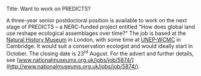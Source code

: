 Title: Want to work on PREDICTS?

A three-year senior postdoctoral position is available to work on
the next stage of PREDICTS – a NERC-funded project entitled
"How does global land use reshape ecological assemblages over time?"
The job is based at the [Natural History Museum](http://www.nhm.ac.uk) in London,
with some time at [UNEP-WCMC](http://www.unep-wcmc.org/) in Cambridge.
It would suit a conservation ecologist and would ideally start in
October. The closing date is 23<sup>rd</sup> August.
For the advert and further details, see
[www.nationalmuseums.org.uk/jobs/job/5874/](http://www.nationalmuseums.org.uk/jobs/job/5874/).
